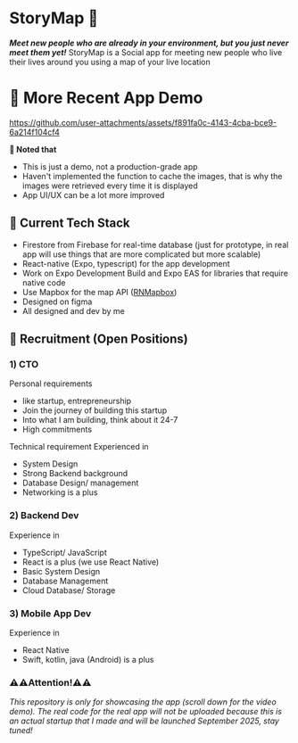 # StoryMap 📍
***Meet new people who are already in your environment, but you just never meet them yet!*** StoryMap is a Social app for meeting new people who live their lives around you using a map of your live location



# 🎥 More Recent App Demo
https://github.com/user-attachments/assets/f891fa0c-4143-4cba-bce9-6a214f104cf4

**📝 Noted that**
- This is just a demo, not a production-grade app
- Haven't implemented the function to cache the images, that is why the images were retrieved every time it is displayed
- App UI/UX can be a lot more improved

## 🤖 Current Tech Stack
- Firestore from Firebase for real-time database (just for prototype, in real app will use things that are more complicated but more scalable)
- React-native (Expo, typescript) for the app development
- Work on Expo Development Build and Expo EAS for libraries that require native code
- Use Mapbox for the map API ([RNMapbox](https://github.com/rnmapbox/maps))
- Designed on figma
- All designed and dev by me
  
## 🎯 Recruitment (Open Positions)
### **1) CTO**

Personal requirements 
- like startup, entrepreneurship
- Join the journey of building this startup
- Into what I am building, think about it 24-7
- High commitments

Technical requirement
Experienced in
- System Design
- Strong Backend background 
- Database Design/ management 
- Networking is a plus

### **2) Backend Dev**

Experience in 
- TypeScript/ JavaScript
- React is a plus (we use React Native)
- Basic System Design 
- Database Management 
- Cloud Database/ Storage 

### **3) Mobile App Dev**

Experience in
- React Native
- Swift, kotlin, java (Android) is a plus


### ⚠️⚠️Attention!⚠️⚠️
*This repository is only for showcasing the app (scroll down for the video demo). The real code for the real app will not be uploaded because this is an actual startup that I made and will be launched September 2025, stay tuned!*







